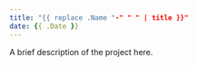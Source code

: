 ```yaml
---
title: "{{ replace .Name "-" " " | title }}"
date: {{ .Date }}
---
```


A brief description of the project here.
